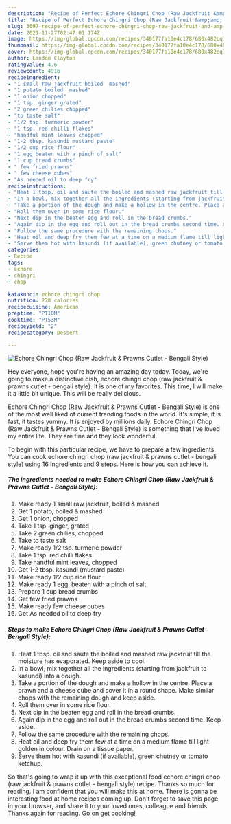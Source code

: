 ```yaml
---
description: "Recipe of Perfect Echore Chingri Chop (Raw Jackfruit &amp;amp; Prawns Cutlet - Bengali Style)"
title: "Recipe of Perfect Echore Chingri Chop (Raw Jackfruit &amp;amp; Prawns Cutlet - Bengali Style)"
slug: 3097-recipe-of-perfect-echore-chingri-chop-raw-jackfruit-and-amp-prawns-cutlet-bengali-style
date: 2021-11-27T02:47:01.174Z
image: https://img-global.cpcdn.com/recipes/340177fa10e4c178/680x482cq70/echore-chingri-chop-raw-jackfruit-prawns-cutlet-bengali-style-recipe-main-photo.jpg
thumbnail: https://img-global.cpcdn.com/recipes/340177fa10e4c178/680x482cq70/echore-chingri-chop-raw-jackfruit-prawns-cutlet-bengali-style-recipe-main-photo.jpg
cover: https://img-global.cpcdn.com/recipes/340177fa10e4c178/680x482cq70/echore-chingri-chop-raw-jackfruit-prawns-cutlet-bengali-style-recipe-main-photo.jpg
author: Landon Clayton
ratingvalue: 4.6
reviewcount: 4916
recipeingredient:
- "1 small raw jackfruit boiled  mashed"
- "1 potato boiled  mashed"
- "1 onion chopped"
- "1 tsp. ginger grated"
- "2 green chilies chopped"
- "to taste salt"
- "1/2 tsp. turmeric powder"
- "1 tsp. red chilli flakes"
- "handful mint leaves chopped"
- "1-2 tbsp. kasundi mustard paste"
- "1/2 cup rice flour"
- "1 egg beaten with a pinch of salt"
- "1 cup bread crumbs"
- " few fried prawns"
- " few cheese cubes"
- "As needed oil to deep fry"
recipeinstructions:
- "Heat 1 tbsp. oil and saute the boiled and mashed raw jackfruit till the moisture has evaporated. Keep aside to cool."
- "In a bowl, mix together all the ingredients (starting from jackfruit to kasundi) into a dough."
- "Take a portion of the dough and make a hollow in the centre. Place a prawn and a cheese cube and cover it in a round shape. Make similar chops with the remaining dough and keep aside."
- "Roll them over in some rice flour."
- "Next dip in the beaten egg and roll in the bread crumbs."
- "Again dip in the egg and roll out in the bread crumbs second time. Keep aside."
- "Follow the same procedure with the remaining chops."
- "Heat oil and deep fry them few at a time on a medium flame till light golden in colour. Drain on a tissue paper."
- "Serve them hot with kasundi (if available), green chutney or tomato ketchup."
categories:
- Recipe
tags:
- echore
- chingri
- chop

katakunci: echore chingri chop 
nutrition: 278 calories
recipecuisine: American
preptime: "PT10M"
cooktime: "PT53M"
recipeyield: "2"
recipecategory: Dessert

---
```



![Echore Chingri Chop (Raw Jackfruit &amp; Prawns Cutlet - Bengali Style)](https://img-global.cpcdn.com/recipes/340177fa10e4c178/680x482cq70/echore-chingri-chop-raw-jackfruit-prawns-cutlet-bengali-style-recipe-main-photo.jpg)

Hey everyone, hope you're having an amazing day today. Today, we're going to make a distinctive dish, echore chingri chop (raw jackfruit &amp; prawns cutlet - bengali style). It is one of my favorites. This time, I will make it a little bit unique. This will be really delicious.

Echore Chingri Chop (Raw Jackfruit &amp; Prawns Cutlet - Bengali Style) is one of the most well liked of current trending foods in the world. It's simple, it is fast, it tastes yummy. It is enjoyed by millions daily. Echore Chingri Chop (Raw Jackfruit &amp; Prawns Cutlet - Bengali Style) is something that I've loved my entire life. They are fine and they look wonderful.




To begin with this particular recipe, we have to prepare a few ingredients. You can cook echore chingri chop (raw jackfruit &amp; prawns cutlet - bengali style) using 16 ingredients and 9 steps. Here is how you can achieve it.

<!--inarticleads1-->

##### The ingredients needed to make Echore Chingri Chop (Raw Jackfruit &amp; Prawns Cutlet - Bengali Style):

1. Make ready 1 small raw jackfruit, boiled &amp; mashed
1. Get 1 potato, boiled &amp; mashed
1. Get 1 onion, chopped
1. Take 1 tsp. ginger, grated
1. Take 2 green chilies, chopped
1. Take to taste salt
1. Make ready 1/2 tsp. turmeric powder
1. Take 1 tsp. red chilli flakes
1. Take handful mint leaves, chopped
1. Get 1-2 tbsp. kasundi (mustard paste)
1. Make ready 1/2 cup rice flour
1. Make ready 1 egg, beaten with a pinch of salt
1. Prepare 1 cup bread crumbs
1. Get  few fried prawns
1. Make ready  few cheese cubes
1. Get As needed oil to deep fry




<!--inarticleads2-->

##### Steps to make Echore Chingri Chop (Raw Jackfruit &amp; Prawns Cutlet - Bengali Style):

1. Heat 1 tbsp. oil and saute the boiled and mashed raw jackfruit till the moisture has evaporated. Keep aside to cool.
1. In a bowl, mix together all the ingredients (starting from jackfruit to kasundi) into a dough.
1. Take a portion of the dough and make a hollow in the centre. Place a prawn and a cheese cube and cover it in a round shape. Make similar chops with the remaining dough and keep aside.
1. Roll them over in some rice flour.
1. Next dip in the beaten egg and roll in the bread crumbs.
1. Again dip in the egg and roll out in the bread crumbs second time. Keep aside.
1. Follow the same procedure with the remaining chops.
1. Heat oil and deep fry them few at a time on a medium flame till light golden in colour. Drain on a tissue paper.
1. Serve them hot with kasundi (if available), green chutney or tomato ketchup.




So that's going to wrap it up with this exceptional food echore chingri chop (raw jackfruit &amp; prawns cutlet - bengali style) recipe. Thanks so much for reading. I am confident that you will make this at home. There is gonna be interesting food at home recipes coming up. Don't forget to save this page in your browser, and share it to your loved ones, colleague and friends. Thanks again for reading. Go on get cooking!
